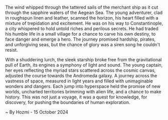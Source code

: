 
The wind whipped through the tattered sails of the merchant ship as it cut through the sapphire waters of the Aegean Sea.  The young adventurer, clad in roughspun linen and leather, scanned the horizon, his heart filled with a mixture of trepidation and excitement. He was on his way to Constantinople, a city whispered to hold untold riches and perilous secrets. He had traded his humble life in a small village for a chance to carve his own destiny, to face danger and emerge a hero.  The journey promised hardship, pirates, and unforgiving seas, but the chance of glory was a siren song he couldn't resist.

With a shuddering lurch, the sleek starship broke free from the gravitational pull of Earth, its engines a symphony of light and sound.  The young captain, her eyes reflecting the myriad stars scattered across the cosmic canvas, adjusted the course towards the Andromeda galaxy. A journey across the vastness of space, measured in light years and filled with unimaginable wonders and dangers. Each jump into hyperspace held the promise of new worlds, uncharted territories brimming with alien life, and a chance to make history. This was not just a voyage, it was a quest for knowledge, for discovery, for pushing the boundaries of human exploration. 

~ By Hozmi - 15 October 2024
